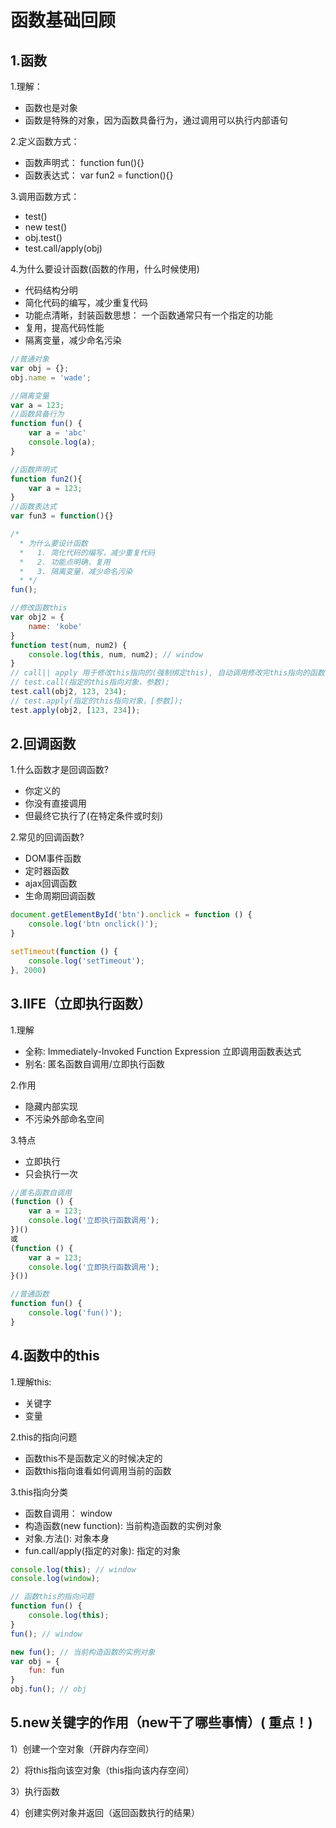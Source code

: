 # 函数基础回顾

## 1.函数

1.理解：
- 函数也是对象
- 函数是特殊的对象，因为函数具备行为，通过调用可以执行内部语句

2.定义函数方式：
- 函数声明式： function fun(){}
- 函数表达式： var fun2 = function(){}

3.调用函数方式：
- test()
- new test()
- obj.test()
- test.call/apply(obj)

4.为什么要设计函数(函数的作用，什么时候使用)
- 代码结构分明
- 简化代码的编写，减少重复代码
- 功能点清晰，封装函数思想： 一个函数通常只有一个指定的功能
- 复用，提高代码性能
- 隔离变量，减少命名污染

```js
//普通对象
var obj = {};
obj.name = 'wade';

//隔离变量
var a = 123;
//函数具备行为
function fun() {
    var a = 'abc'
    console.log(a);
}

//函数声明式
function fun2(){
    var a = 123;
}
//函数表达式
var fun3 = function(){}

/*
  * 为什么要设计函数
  *   1. 简化代码的编写，减少重复代码
  *   2. 功能点明确，复用
  *   3. 隔离变量，减少命名污染
  * */
fun();

//修改函数this
var obj2 = {
    name: 'kobe'
}
function test(num, num2) {
    console.log(this, num, num2); // window
}
// call|| apply 用于修改this指向的(强制绑定this), 自动调用修改完this指向的函数
// test.call(指定的this指向对象，参数);
test.call(obj2, 123, 234);
// test.apply(指定的this指向对象，[参数]);
test.apply(obj2, [123, 234]);
```

## 2.回调函数

1.什么函数才是回调函数?
* 你定义的
* 你没有直接调用
* 但最终它执行了(在特定条件或时刻)

2.常见的回调函数?
* DOM事件函数
* 定时器函数
* ajax回调函数
* 生命周期回调函数

```js
document.getElementById('btn').onclick = function () {
    console.log('btn onclick()');
}

setTimeout(function () {
    console.log('setTimeout');
}, 2000)
```

## 3.IIFE（立即执行函数）

1.理解

* 全称: Immediately-Invoked Function Expression 立即调用函数表达式
* 别名: 匿名函数自调用/立即执行函数

2.作用

* 隐藏内部实现
* 不污染外部命名空间

3.特点

* 立即执行
* 只会执行一次

```js
//匿名函数自调用
(function () {
    var a = 123;
    console.log('立即执行函数调用');
})()
或
(function () {
    var a = 123;
    console.log('立即执行函数调用');
}())

//普通函数
function fun() {
    console.log('fun()');
}
```

## 4.函数中的this

1.理解this:

- 关键字
- 变量

2.this的指向问题

- 函数this不是函数定义的时候决定的
- 函数this指向谁看如何调用当前的函数

3.this指向分类

- 函数自调用： window
- 构造函数(new function): 当前构造函数的实例对象
- 对象.方法(): 对象本身
- fun.call/apply(指定的对象): 指定的对象

```js
console.log(this); // window
console.log(window);

// 函数this的指向问题
function fun() {
    console.log(this);
}
fun(); // window

new fun(); // 当前构造函数的实例对象
var obj = {
    fun: fun
}
obj.fun(); // obj
```

## 5.new关键字的作用（new干了哪些事情）( 重点！)

1）创建一个空对象（开辟内存空间）

2）将this指向该空对象（this指向该内存空间）

3）执行函数

4）创建实例对象并返回（返回函数执行的结果）



